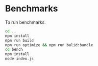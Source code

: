# Benchmarks

To run benchmarks:

```bash
cd ..
npm install
npm run build
npm run optimize && npm run bulid:bundle
cd bench
npm install
node index.js
```
